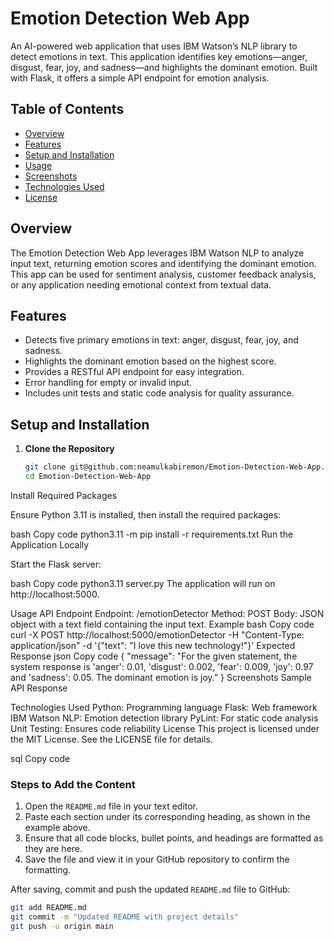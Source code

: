 # Emotion Detection Web App

An AI-powered web application that uses IBM Watson’s NLP library to detect emotions in text. This application identifies key emotions—anger, disgust, fear, joy, and sadness—and highlights the dominant emotion. Built with Flask, it offers a simple API endpoint for emotion analysis.

## Table of Contents

- [Overview](#overview)
- [Features](#features)
- [Setup and Installation](#setup-and-installation)
- [Usage](#usage)
- [Screenshots](#screenshots)
- [Technologies Used](#technologies-used)
- [License](#license)

## Overview

The Emotion Detection Web App leverages IBM Watson NLP to analyze input text, returning emotion scores and identifying the dominant emotion. This app can be used for sentiment analysis, customer feedback analysis, or any application needing emotional context from textual data.

## Features

- Detects five primary emotions in text: anger, disgust, fear, joy, and sadness.
- Highlights the dominant emotion based on the highest score.
- Provides a RESTful API endpoint for easy integration.
- Error handling for empty or invalid input.
- Includes unit tests and static code analysis for quality assurance.

## Setup and Installation

1. **Clone the Repository**
   ```bash
   git clone git@github.com:neamulkabiremon/Emotion-Detection-Web-App.git
   cd Emotion-Detection-Web-App
Install Required Packages

Ensure Python 3.11 is installed, then install the required packages:

bash
Copy code
python3.11 -m pip install -r requirements.txt
Run the Application Locally

Start the Flask server:

bash
Copy code
python3.11 server.py
The application will run on http://localhost:5000.

Usage
API Endpoint
Endpoint: /emotionDetector
Method: POST
Body: JSON object with a text field containing the input text.
Example
bash
Copy code
curl -X POST http://localhost:5000/emotionDetector -H "Content-Type: application/json" -d '{"text": "I love this new technology!"}'
Expected Response
json
Copy code
{
  "message": "For the given statement, the system response is 'anger': 0.01, 'disgust': 0.002, 'fear': 0.009, 'joy': 0.97 and 'sadness': 0.05. The dominant emotion is joy."
}
Screenshots
Sample API Response

Technologies Used
Python: Programming language
Flask: Web framework
IBM Watson NLP: Emotion detection library
PyLint: For static code analysis
Unit Testing: Ensures code reliability
License
This project is licensed under the MIT License. See the LICENSE file for details.

sql
Copy code

### Steps to Add the Content

1. Open the `README.md` file in your text editor.
2. Paste each section under its corresponding heading, as shown in the example above.
3. Ensure that all code blocks, bullet points, and headings are formatted as they are here.
4. Save the file and view it in your GitHub repository to confirm the formatting.

After saving, commit and push the updated `README.md` file to GitHub:

```bash
git add README.md
git commit -m "Updated README with project details"
git push -u origin main
